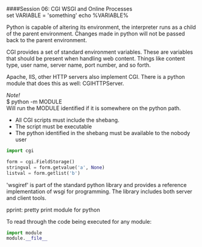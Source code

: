 ####Session 06: CGI WSGI and Online Processes  
    set VARIABLE = 'something'
    echo %VARIABLE%

Python is capable of altering its environment, the interpreter runs as a child of the parent environment. Changes made in python will not be passed back to the parent environment.

CGI provides a set of standard environment variables. These are variables that should be present when handling web content. Things like content type, user name, server name, port number, and so forth.

Apache, IIS, other HTTP servers also implement CGI. There is a python module that does this as well: CGIHTTPServer.

_Note!_  
    $ python -m MODULE  
Will run the MODULE identified if it is somewhere on the python path.

* All CGI scripts must include the shebang.
* The script must be executable
* The python identified in the shebang must be available to the nobody user

```python
import cgi

form = cgi.FieldStorage()
stringval = form.getvalue('a', None)
listval = form.getlist('b')
```

'wsgiref' is part of the standard python library and provides a reference implementation of wsgi for programming. The library includes both server and client tools.

pprint: pretty print module for python

To read through the code being executed for any module:  
```python
import module
module.__file__
```

